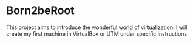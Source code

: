 # Born2beRoot
This project aims to introduce the wonderful world of virtualization. I will create my first machine in VirtualBox or UTM under specific instructions
